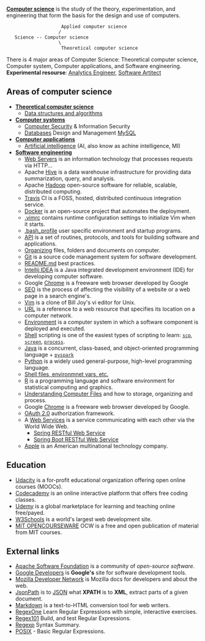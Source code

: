 [**Computer science**](https://en.wikipedia.org/wiki/Computer_science#Software_engineering) is the study of the theory, experimentation, and engineering that form the basis for the design and use of computers.

                        Applied computer science
                       / 
       Science -- Computer science 
                       \
                        Theoretical computer science 

There is 4 major areas of Computer Science: Theoretical computer science, Computer system, Computer applications, and Software engineering. **Experimental resourse**: [Analytics Engineer](/docs/data-engineering.md), [Software Artitect](/docs/software-arhitecture.md)

## Areas of computer science
- [**Theoretical computer science**](https://en.wikipedia.org/wiki/Theoretical_computer_science)
  - [Data structures and algorithms](/docs/algorithms-and-data-structures.md)
- [**Computer systems**](https://en.wikipedia.org/wiki/Computer_science#Computer_systems)
  - [Computer Security](/docs/information-security.md) & Information Security
  - [Databases](/docs/database-design-managment.md) Design and Management [MySQL](/docs/mysql.md)
- [**Computer applications**](https://en.wikipedia.org/wiki/Computer_science#Computer_applications)
  - [Artificial intelligence](/docs/artificial-intelligence.md) (AI, also know as achine intelligence, MI)
- [**Software engineering**](https://en.wikipedia.org/wiki/Software_engineering)
  - [Web Servers](/docs/servers.md) is an information technology that processes requests via HTTP...
  - Apache [Hive](/docs/hive.md) is a data warehouse infrastructure for providing data summarization, query, and analysis.
  - Apache [Hadoop](/docs/hadoop.md) open-source software for reliable, scalable, distributed computing.
  - [Travis](/docs/travis.md) CI is a FOSS, hosted, distributed continuous integration service.
  - [Docker](/docs/docker.md) is an open-source project that automates the deployment.
  - [.vimrc](/docs/.vimrc) contains runtime configuration settings to initialize Vim when it starts.
  - [.bash_profile](/docs/.bash_profile) user specific environment and startup programs.
  - [API](/docs/api.md) is a set of routines, protocols, and tools for building software and applications.
  - [Organizing](/docs/organizing.md) files, folders and documents on computer.
  - [Git](docs/git.md) is a source code management system for software development.
  - [README.md](/docs/git-readme.md) best practices.
  - [Intellij IDEA](docs/intellij-idea.md) is a Java integrated development environment (IDE) for developing computer software.
  - Google [Chrome](docs/chrome.md) is a freeware web browser developed by Google
  - [SEO](docs/seo.md) is the process of affecting the visibility of a website or a web page in a search engine's.
  - [Vim](/docs/vim.md) is a clone of Bill Joy's vi editor for Unix.
  - [URL](/docs/url.md) is a reference to a web resource that specifies its location on a computer network.
  - [Environment](/docs/environments.md) is a computer system in which a software component is deployed and executed.  
  - [Shell](/docs/shell.md) scripting is one of the easiest types of scripting to learn: [`scp`](/docs/shell.md#scp), [`screen`](/docs/shell.md#screen), [`process`](/docs/shell.md#process).
  - [Java](/docs/java.md) is a concurrent, class-based, and object-oriented programming language + [`pyspark`](/docs/python.md#pyspark)
  - [Python](/docs/python.md) is a widely used general-purpose, high-level programming language.
  - [Shell files, environmnet vars, etc.](/docs/shell.md)
  - [R](/docs/programming/r.md) is a programming language and software environment for statistical computing and graphics.
  - [Understanding Computer Files](/docs/organizing.md) and how to storage, organizing and process.
  - Google [Chrome](/docs/chrome.md) is a freeware web browser developed by Google.
  - [OAuth 2.0](/docs/oauth2.0.md) authorization framework.
  - A [Web Services](/docs/services.md) is a service communicating with each other via the World Wide Web.
    - [Spring RESTful Web Service](https://github.com/vsamov/spring-skeleton)
    - [Spring Boot RESTful Web Service](https://github.com/vsamov/spring-boot-skeleton)
  - [Apple](/docs/apple.md) is an American multinational technology company.

## Education

- [Udacity](https://www.udacity.com/) is a for-profit educational organization offering open online courses (MOOCs).
- [Codecademy](https://www.codecademy.com/) is an online interactive platform that offers free coding classes.
- [Udemy](https://www.udemy.com/) is a global marketplace for learning and teaching online free/payed.
- [W3Schools](http://www.w3schools.com/) is a world's largest web development site.
- [MIT OPENCOURSEWARE](https://ocw.mit.edu/index.htm) OCW is a free and open publication of material from MIT courses.

## External links

- [Apache Software Foundation](http://www.apache.org/) is a community of *open-source software*.
- [Google Developers](https://developers.google.com/) is **Google's** site for software development tools.
- [Mozilla Developer Network](https://developer.mozilla.org) is Mozilla docs for developers and about the web.
- [JsonPath](https://code.google.com/p/json-path/) is to [JSON](http://www.json.org/) what **XPATH** is to **XML**, extract parts of a given document.
- [Markdown](http://daringfireball.net/projects/markdown/) is a text-to-HTML conversion tool for web writers.
- [RegexOne](http://regexone.com/) Learn Regular Expressions with simple, interactive exercises.
- [Regex101](https://regex101.com/) Build, and test Regular Expressions.
- [Regexp](http://webcache.googleusercontent.com/search?q=cache%3ahttp://www.greenend.org.uk/rjk/2002/06/regexp.html)  Syntax Summary.
- [POSIX](https://en.wikibooks.org/wiki/Regular_Expressions/POSIX_Basic_Regular_Expressions) - Basic Regular Expressions.
